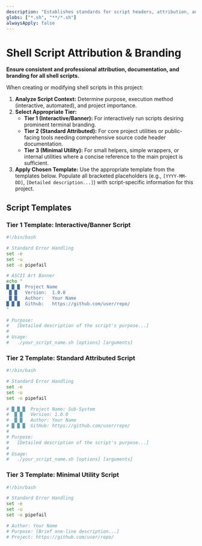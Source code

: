 ```yaml
---
description: "Establishes standards for script headers, attribution, and branding for shell scripts."
globs: ["*.sh", "**/*.sh"]
alwaysApply: false
---
```

# Shell Script Attribution & Branding

**Ensure consistent and professional attribution, documentation, and branding for all shell scripts.**

When creating or modifying shell scripts in this project:

1.  **Analyze Script Context:** Determine purpose, execution method (interactive, automated), and project importance.
2.  **Select Appropriate Tier:**
    *   **Tier 1 (Interactive/Banner):** For interactively run scripts desiring prominent terminal branding.
    *   **Tier 2 (Standard Attributed):** For core project utilities or public-facing tools needing comprehensive source code header documentation.
    *   **Tier 3 (Minimal Utility):** For small helpers, simple wrappers, or internal utilities where a concise reference to the main project is sufficient.
3.  **Apply Chosen Template:** Use the appropriate template from the templates below. Populate all bracketed placeholders (e.g., `[YYYY-MM-DD]`, `[Detailed description...]`) with script-specific information for this project.

## Script Templates

### Tier 1 Template: Interactive/Banner Script
```bash
#!/bin/bash

# Standard Error Handling
set -e
set -u
set -o pipefail

# ASCII Art Banner
echo "
█ █ █  Project Name
 █ █   Version:  1.0.0
 █ █   Author:   Your Name
█ █ █  Github:   https://github.com/user/repo/
"

# Purpose:
#   [Detailed description of the script's purpose...]
#
# Usage:
#   ./your_script_name.sh [options] [arguments]

```

### Tier 2 Template: Standard Attributed Script
```bash
#!/bin/bash

# Standard Error Handling
set -e
set -u
set -o pipefail

# █ █ █  Project Name: Sub-System
#  █ █   Version: 1.0.0
#  █ █   Author: Your Name
# █ █ █  GitHub: https://github.com/user/repo/
#
# Purpose:
#   [Detailed description of the script's purpose...]
#
# Usage:
#   ./your_script_name.sh [options] [arguments]

```

### Tier 3 Template: Minimal Utility Script
```bash
#!/bin/bash

# Standard Error Handling
set -e
set -u
set -o pipefail

# Author: Your Name
# Purpose: [Brief one-line description...]
# Project: https://github.com/user/repo/

```